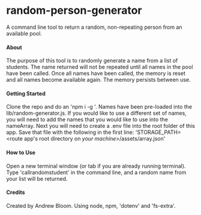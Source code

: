 # random-person-generator

A command line tool to return a random, non-repeating person from an available pool.

#### About

The purpose of this tool is to randomly generate a name from a list of students. The name returned will not be repeated until all names in the pool have been called. Once all names have been called, the memory is reset and all names become available again. The memory persists between use.

#### Getting Started

Clone the repo and do an 'npm i -g <absolute path to this root of this installation>'.
Names have been pre-loaded into the lib/random-generator.js. If you would like to use a different set of names, you will need to add the names that you would like to use into the nameArray. Next you will need to create a .env file into the root folder of this app. Save that file with the following in the first line:
'STORAGE_PATH=<route app's root directory on *your machine*>/assets/array.json'

#### How to Use

Open a new terminal window (or tab if you are already running terminal). Type 'callrandomstudent' in the command line, and a random name from your list will be returned.

#### Credits

Created by Andrew Bloom. Using node, npm, 'dotenv' and 'fs-extra'.
